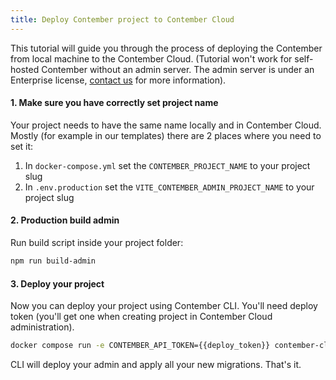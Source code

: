 ```yaml
---
title: Deploy Contember project to Contember Cloud
---
```


This tutorial will guide you through the process of deploying the Contember from local machine to the Contember Cloud. (Tutorial won't work for self-hosted Contember without an admin server. The admin server is under an Enterprise license, [contact us](mailto:team@contember.com) for more information).

#### 1. Make sure you have correctly set project name

Your project needs to have the same name locally and in Contember Cloud. Mostly (for example in our templates) there are 2 places where you need to set it:
1. In `docker-compose.yml` set the `CONTEMBER_PROJECT_NAME` to your project slug
2. In `.env.production` set the `VITE_CONTEMBER_ADMIN_PROJECT_NAME` to your project slug

#### 2. Production build admin

Run build script inside your project folder:

```bash
npm run build-admin
```

#### 3. Deploy your project

Now you can deploy your project using Contember CLI. You'll need deploy token (you'll get one when creating project in Contember Cloud administration).

```bash
docker compose run -e CONTEMBER_API_TOKEN={{deploy_token}} contember-cli deploy {{your_project_name}} --admin {{your_project_admin_url}} --instance {{your_project_api_url}}
```

CLI will deploy your admin and apply all your new migrations. That's it.
